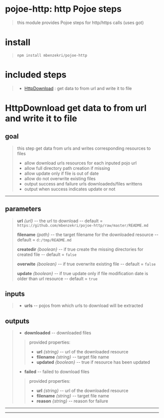 
# pojoe-http: http Pojoe steps
>this module provides Pojoe steps for http/https calls (uses got)
# install

>`npm install mbenzekri/pojoe-http`

# included steps 
>- [HttpDownload](#httpdownload-get-data-to-from-url-and-write-it-to-file) : get data to from url and write it to file
# HttpDownload get data to from url and write it to file
>

## goal

>this step get data from urls and writes corresponding resources to files
>- allow download urls resources for each inputed pojo url 
>- allow full directory path creation if missing 
>- allow update only if file is out of date 
>- allow do not overwrite existing files 
>- output success and failure urls downloadeds/files writtens 
>- output when success indicates update or not 

---
## parameters
> **url** *{url}* -- the url to download  -- default = `https://github.com/mbenzekri/pojoe-http/raw/master/README.md`
> 
> **filename** *{path}* -- the target filename for the downloaded resource  -- default = `d:/tmp/README.md`
> 
> **createdir** *{boolean}* -- if true create the missing directories for created file  -- default = `false`
> 
> **overwite** *{boolean}* -- if true overwrite existing file  -- default = `false`
> 
> **update** *{boolean}* -- if true update only if file modification date is older than url resource   -- default = `true`
> 
## inputs
>- **urls** -- pojos from which urls to download will be extracted 

## outputs
>- **downloaded** -- downloaded files 
>> provided properties: 
>>- **url** *{string}* -- url of the downloaded resource
>>- **filename** *{string}* -- target file name
>>- **updated** *{boolean}* -- true if resource has been updated
>- **failed** -- failed to download files 
>> provided properties: 
>>- **url** *{string}* -- url of the downloaded resource
>>- **filename** *{string}* -- target file name
>>- **reason** *{string}* -- reason for failure


---

---

